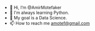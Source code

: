 - 👋 Hi, I’m @AmirMotefaker
- 👀 I'm always learning Python.
- 🎯 My goal is a Data Science.
- 📫 How to reach me amotef@gmail.com

<!---
AmirMotefaker/AmirMotefaker is a ✨ special ✨ repository because its `README.md` (this file) appears on your GitHub profile.
You can click the Preview link to take a look at your changes.
--->
